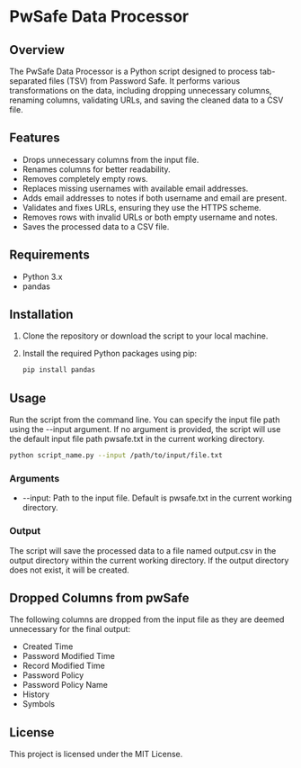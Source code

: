 # PwSafe Data Processor

## Overview

The PwSafe Data Processor is a Python script designed to process tab-separated files (TSV) from Password Safe. It performs various transformations on the data, including dropping unnecessary columns, renaming columns, validating URLs, and saving the cleaned data to a CSV file.

## Features

- Drops unnecessary columns from the input file.
- Renames columns for better readability.
- Removes completely empty rows.
- Replaces missing usernames with available email addresses.
- Adds email addresses to notes if both username and email are present.
- Validates and fixes URLs, ensuring they use the HTTPS scheme.
- Removes rows with invalid URLs or both empty username and notes.
- Saves the processed data to a CSV file.

## Requirements

- Python 3.x
- pandas

## Installation

1. Clone the repository or download the script to your local machine.
2. Install the required Python packages using pip:

   ```bash
   pip install pandas
   ```

## Usage

Run the script from the command line. You can specify the input file path using the --input argument. If no argument is provided, the script will use the default input file path pwsafe.txt in the current working directory.

```bash
python script_name.py --input /path/to/input/file.txt
```

### Arguments

- --input: Path to the input file. Default is pwsafe.txt in the current working directory.

### Output

The script will save the processed data to a file named output.csv in the output directory within the current working directory. If the output directory does not exist, it will be created.

## Dropped Columns from pwSafe

The following columns are dropped from the input file as they are deemed unnecessary for the final output:

- Created Time
- Password Modified Time
- Record Modified Time
- Password Policy
- Password Policy Name
- History
- Symbols

## License

This project is licensed under the MIT License.
